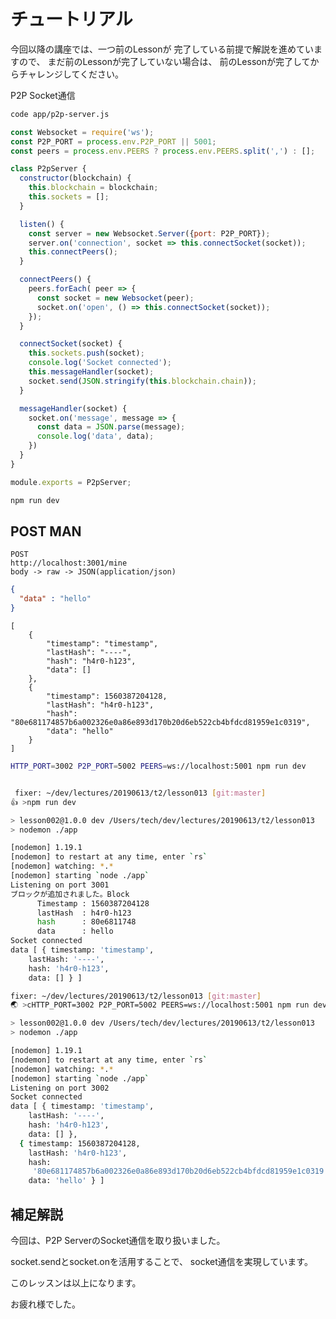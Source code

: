 # チュートリアル

今回以降の講座では、一つ前のLessonが
完了している前提で解説を進めていますので、
まだ前のLessonが完了していない場合は、
前のLessonが完了してからチャレンジしてください。

P2P Socket通信

``` bash terminal
code app/p2p-server.js
```

``` js app/p2p-server.js
const Websocket = require('ws');
const P2P_PORT = process.env.P2P_PORT || 5001;
const peers = process.env.PEERS ? process.env.PEERS.split(',') : [];

class P2pServer {
  constructor(blockchain) {
    this.blockchain = blockchain;
    this.sockets = [];
  }

  listen() {
    const server = new Websocket.Server({port: P2P_PORT});
    server.on('connection', socket => this.connectSocket(socket));
    this.connectPeers();
  }

  connectPeers() {
    peers.forEach( peer => {
      const socket = new Websocket(peer);
      socket.on('open', () => this.connectSocket(socket));
    });
  }

  connectSocket(socket) {
    this.sockets.push(socket);
    console.log('Socket connected');
    this.messageHandler(socket);
    socket.send(JSON.stringify(this.blockchain.chain));
  }

  messageHandler(socket) {
    socket.on('message', message => {
      const data = JSON.parse(message);
      console.log('data', data);
    })
  }
}

module.exports = P2pServer;
```

``` bash terminal
npm run dev
```

## POST MAN

``` POST MAN REQUEST
POST
http://localhost:3001/mine
body -> raw -> JSON(application/json)
```

``` json REQUEST
{
  "data" : "hello"
}
```

``` POST MAN RESULT
[
    {
        "timestamp": "timestamp",
        "lastHash": "----",
        "hash": "h4r0-h123",
        "data": []
    },
    {
        "timestamp": 1560387204128,
        "lastHash": "h4r0-h123",
        "hash": "80e681174857b6a002326e0a86e893d170b20d6eb522cb4bfdcd81959e1c0319",
        "data": "hello"
    }
]
```

``` bash terminal new tab
HTTP_PORT=3002 P2P_PORT=5002 PEERS=ws://localhost:5001 npm run dev
```

``` bash terminal result

 fixer: ~/dev/lectures/20190613/t2/lesson013 [git:master] 
👍 >npm run dev

> lesson002@1.0.0 dev /Users/tech/dev/lectures/20190613/t2/lesson013
> nodemon ./app

[nodemon] 1.19.1
[nodemon] to restart at any time, enter `rs`
[nodemon] watching: *.*
[nodemon] starting `node ./app`
Listening on port 3001
ブロックが追加されました。Block
      Timestamp : 1560387204128
      lastHash  : h4r0-h123
      hash      : 80e6811748
      data      : hello
Socket connected
data [ { timestamp: 'timestamp',
    lastHash: '----',
    hash: 'h4r0-h123',
    data: [] } ]

```




``` bash terminal new tab result
fixer: ~/dev/lectures/20190613/t2/lesson013 [git:master] 
🌏 >cHTTP_PORT=3002 P2P_PORT=5002 PEERS=ws://localhost:5001 npm run dev

> lesson002@1.0.0 dev /Users/tech/dev/lectures/20190613/t2/lesson013
> nodemon ./app

[nodemon] 1.19.1
[nodemon] to restart at any time, enter `rs`
[nodemon] watching: *.*
[nodemon] starting `node ./app`
Listening on port 3002
Socket connected
data [ { timestamp: 'timestamp',
    lastHash: '----',
    hash: 'h4r0-h123',
    data: [] },
  { timestamp: 1560387204128,
    lastHash: 'h4r0-h123',
    hash:
     '80e681174857b6a002326e0a86e893d170b20d6eb522cb4bfdcd81959e1c0319',
    data: 'hello' } ]
```

## 補足解説

今回は、P2P ServerのSocket通信を取り扱いました。

socket.sendとsocket.onを活用することで、
socket通信を実現しています。

このレッスンは以上になります。

お疲れ様でした。
